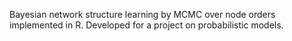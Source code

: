Bayesian network structure learning by MCMC over node orders implemented in R. Developed for a project on probabilistic models.